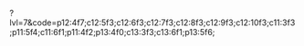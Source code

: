 ?lvl=7&code=p12:4f7;c12:5f3;c12:6f3;c12:7f3;c12:8f3;c12:9f3;c12:10f3;c11:3f3;p11:5f4;c11:6f1;p11:4f2;p13:4f0;c13:3f3;c13:6f1;p13:5f6;